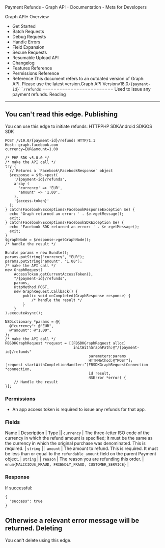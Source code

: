 Payment Refunds - Graph API - Documentation - Meta for Developers

Graph API* Overview
* Get Started
* Batch Requests
* Debug Requests
* Handle Errors
* Field Expansion
* Secure Requests
* Resumable Upload API
* Changelog
* Features Reference
* Permissions Reference
* Reference
This document refers to an outdated version of Graph API. Please use the latest version.Graph API Versionv18.0`/{payment-id}``/refunds`
=========================
Used to issue any payment refunds.
Reading
-------
You can't read this edge.
Publishing
----------
You can use this edge to initiate refunds:
HTTPPHP SDKAndroid SDKiOS SDK
```
POST /v19.0/{payment-id}/refunds HTTP/1.1
Host: graph.facebook.com
currency=EUR&amount=1.00
```
```
/* PHP SDK v5.0.0 */
/* make the API call */
try {
  // Returns a `Facebook\FacebookResponse` object
  $response = $fb->post(
    '/{payment-id}/refunds',
    array (
      'currency' => 'EUR',
      'amount' => '1.00',
    ),
    '{access-token}'
  );
} catch(Facebook\Exceptions\FacebookResponseException $e) {
  echo 'Graph returned an error: ' . $e->getMessage();
  exit;
} catch(Facebook\Exceptions\FacebookSDKException $e) {
  echo 'Facebook SDK returned an error: ' . $e->getMessage();
  exit;
}
$graphNode = $response->getGraphNode();
/* handle the result */
```
```
Bundle params = new Bundle();
params.putString("currency", "EUR");
params.putString("amount", "1.00");
/* make the API call */
new GraphRequest(
    AccessToken.getCurrentAccessToken(),
    "/{payment-id}/refunds",
    params,
    HttpMethod.POST,
    new GraphRequest.Callback() {
        public void onCompleted(GraphResponse response) {
            /* handle the result */
        }
    }
).executeAsync();
```
```
NSDictionary *params = @{
  @"currency": @"EUR",
  @"amount": @"1.00",
};
/* make the API call */
FBSDKGraphRequest *request = [[FBSDKGraphRequest alloc]
                               initWithGraphPath:@"/{payment-id}/refunds"
                                      parameters:params
                                      HTTPMethod:@"POST"];
[request startWithCompletionHandler:^(FBSDKGraphRequestConnection *connection,
                                      id result,
                                      NSError *error) {
    // Handle the result
}];
```
### Permissions
* An app access token is required to issue any refunds for that app.
### Fields

Name
 | 
Description
 | 
Type
 || `currency` | The three-letter ISO code of the currency in which the refund amount is specified; it must be the same as the currency in which the original purchase was denominated. This is required. | `string` |
| `amount` | The amount to refund. This is required. It must be less than or equal to the `refundable_amount` field on the parent Payment object. | `string` |
| `reason` | The reason you are refunding this order. | `enum{MALICIOUS_FRAUD, FRIENDLY_FRAUD, CUSTOMER_SERVICE}` |
### Response
If successful:

```
{
  "success": true
}
```
Otherwise a relevant error message will be returned.
Deleting
--------
You can't delete using this edge.